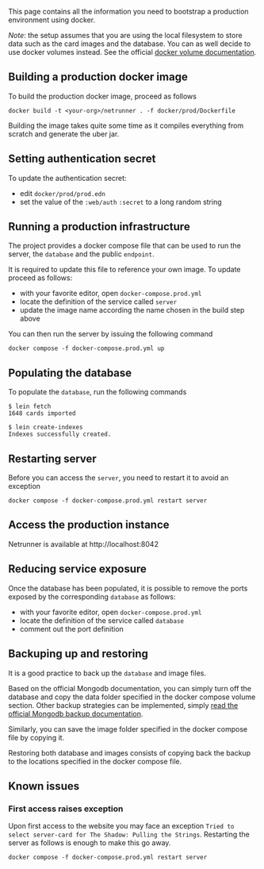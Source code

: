 This page contains all the information you need to bootstrap a production environment using docker.

*Note*: the setup assumes that you are using the local filesystem to store data such as the card images and the database. You can as well decide to use docker volumes instead. See the official [docker volume documentation](https://docs.docker.com/storage/volumes/).

## Building a production docker image

To build the production docker image, proceed as follows

```
docker build -t <your-org>/netrunner . -f docker/prod/Dockerfile
 ```

Building the image takes quite some time as it compiles everything from scratch and generate the uber jar.

## Setting authentication secret

To update the authentication secret:
- edit `docker/prod/prod.edn`
- set the value of the `:web/auth` `:secret` to a long random string

## Running a production infrastructure

The project provides a docker compose file that can be used to run the server, the `database` and the public `endpoint`.

It is required to update this file to reference your own image. To update proceed as follows:
- with your favorite editor, open `docker-compose.prod.yml`
- locate the definition of the service called `server`
- update the image name according the name chosen in the build step above

You can then run the server by issuing the following command
```
docker compose -f docker-compose.prod.yml up
```

## Populating the database

To populate the `database`, run the following commands

```
$ lein fetch 
1648 cards imported

$ lein create-indexes
Indexes successfully created.
```

## Restarting server

Before you can access the `server`, you need to restart it to avoid an exception

```
docker compose -f docker-compose.prod.yml restart server
```

## Access the production instance

Netrunner is available at http://localhost:8042

## Reducing service exposure

Once the database has been populated, it is possible to remove the ports exposed by the corresponding `database` as follows:
- with your favorite editor, open `docker-compose.prod.yml`
- locate the definition of the service called `database`
- comment out the port definition

## Backuping up and restoring

It is a good practice to back up the `database` and image files.

Based on the official Mongodb documentation, you can simply turn off the database and copy the data folder specified in the docker compose volume section. Other backup strategies can be implemented, simply [read the official Mongodb backup documentation](https://www.mongodb.com/docs/manual/core/backups/).

Similarly, you can save the image folder specified in the docker compose file by copying it.

Restoring both database and images consists of copying back the backup to the locations specified in the docker compose file.

## Known issues

### First access raises exception

Upon first access to the website you may face an exception `Tried to select server-card for The Shadow: Pulling the Strings`. Restarting the server as follows is enough to make this go away.

```
docker compose -f docker-compose.prod.yml restart server
```
